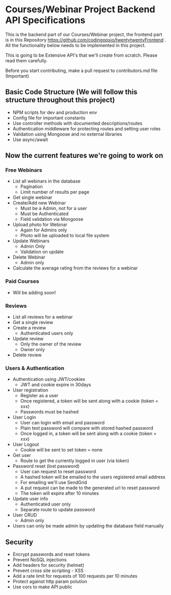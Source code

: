 # Courses/Webinar Project Backend API Specifications

This is the backend part of our Courses/Webinar project, the frontend part is in this Repository https://github.com/codingopsio/twentytwentyFrontend . All the functionality below needs to be implemented in this project.

This is going to be Extensive API's that we'll create from scratch. Please read them carefully.

Before you start contributing, make a pull request to contributors.md file (Important)

## Basic Code Structure (We will follow this structure throughout this project)

- NPM scripts for dev and production env
- Config file for important constants
- Use controller methods with documented descriptions/routes
- Authentication middleware for protecting routes and setting user roles
- Validation using Mongoose and no external libraries
- Use async/await

## Now the current features we're going to work on

### Free Webinars

- List all webinars in the database
  - Pagination
  - Limit number of results per page
- Get single webinar
- Create/Add new Webinar
  - Must be a Admin, not for a user
  - Must be Authenticated
  - Field validation via Mongoose
- Upload photo for Webinar
  - Again for Admins only
  - Photo will be uploaded to local file system
- Update Webinars
  - Admin Only
  - Validation on update
- Delete Webinar
  - Admin only
- Calculate the average rating from the reviews for a webinar

### Paid Courses

- Will be adding soon!

### Reviews

- List all reviews for a webinar
- Get a single review
- Create a review
  - Authenticated users only
- Update review
  - Only the owner of the review
  - Owner only
- Delete review

### Users & Authentication

- Authentication using JWT/cookies
  - JWT and cookie expire in 30days
- User registration
  - Register as a user
  - Once registered, a token will be sent along with a cookie (token = xxx)
  - Passwords must be hashed
- User Login
  - User can login with email and password
  - Plain text password will compare with stored hashed password
  - Once logged in, a token will be sent along with a cookie (token = xxx)
- User Logout
  - Cookie will be sent to set token = none
- Get user
  - Route to get the currently logged in user (via token)
- Password reset (lost password)
  - User can request to reset password
  - A hashed token will be emailed to the users registered email address
  - For emailing we'll use SendGrid
  - A put request can be made to the generated url to reset password
  - The token will expire after 10 minutes
- Update user info
  - Authenticated user only
  - Separate route to update password
- User CRUD
  - Admin only
- Users can only be made admin by updating the database field manually

## Security

- Encrypt passwords and reset tokens
- Prevent NoSQL injections
- Add headers for security (helmet)
- Prevent cross site scripting - XSS
- Add a rate limit for requests of 100 requests per 10 minutes
- Protect against http param polution
- Use cors to make API public

